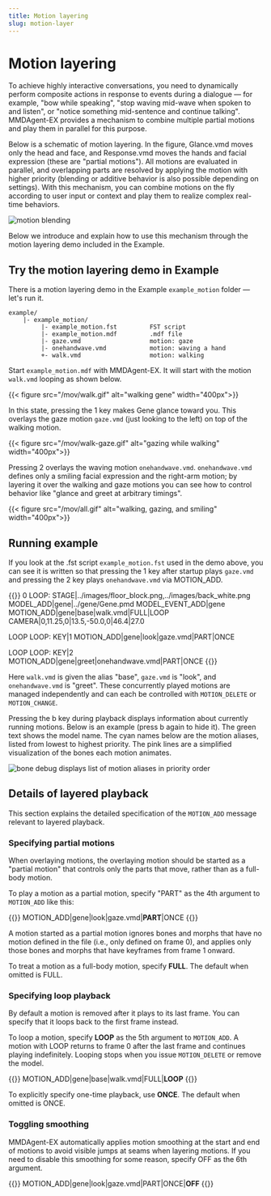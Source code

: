 ```yaml
---
title: Motion layering
slug: motion-layer
---
```

# Motion layering

To achieve highly interactive conversations, you need to dynamically perform composite actions in response to events during a dialogue — for example, "bow while speaking", "stop waving mid-wave when spoken to and listen", or "notice something mid-sentence and continue talking". MMDAgent-EX provides a mechanism to combine multiple partial motions and play them in parallel for this purpose.

Below is a schematic of motion layering. In the figure, Glance.vmd moves only the head and face, and Response.vmd moves the hands and facial expression (these are "partial motions"). All motions are evaluated in parallel, and overlapping parts are resolved by applying the motion with higher priority (blending or additive behavior is also possible depending on settings). With this mechanism, you can combine motions on the fly according to user input or context and play them to realize complex real-time behaviors.

![motion blending](/images/motion_blending.png)

Below we introduce and explain how to use this mechanism through the motion layering demo included in the Example.

## Try the motion layering demo in Example

There is a motion layering demo in the Example `example_motion` folder — let's run it.

    example/
        |- example_motion/
             |- example_motion.fst         FST script
             |- example_motion.mdf         .mdf file
             |- gaze.vmd                   motion: gaze
             |- onehandwave.vmd            motion: waving a hand
             +- walk.vmd                   motion: walking

Start `example_motion.mdf` with MMDAgent-EX. It will start with the motion `walk.vmd` looping as shown below.

{{< figure src="/mov/walk.gif" alt="walking gene" width="400px">}}

In this state, pressing the 1 key makes Gene glance toward you. This overlays the gaze motion `gaze.vmd` (just looking to the left) on top of the walking motion.

{{< figure src="/mov/walk-gaze.gif" alt="gazing while walking" width="400px">}}

Pressing 2 overlays the waving motion `onehandwave.vmd`. `onehandwave.vmd` defines only a smiling facial expression and the right-arm motion; by layering it over the walking and gaze motions you can see how to control behavior like "glance and greet at arbitrary timings".

{{< figure src="/mov/all.gif" alt="walking, gazing, and smiling" width="400px">}}

## Running example

If you look at the .fst script `example_motion.fst` used in the demo above, you can see it is written so that pressing the 1 key after startup plays `gaze.vmd` and pressing the 2 key plays `onehandwave.vmd` via MOTION_ADD.

{{<fst>}}
0 LOOP:
    <eps> STAGE|../images/floor_block.png,../images/back_white.png
    <eps> MODEL_ADD|gene|../gene/Gene.pmd
    MODEL_EVENT_ADD|gene  MOTION_ADD|gene|base|walk.vmd|FULL|LOOP
    <eps> CAMERA|0,11.25,0|13.5,-50.0,0|46.4|27.0

LOOP LOOP:
    KEY|1 MOTION_ADD|gene|look|gaze.vmd|PART|ONCE

LOOP LOOP:
    KEY|2 MOTION_ADD|gene|greet|onehandwave.vmd|PART|ONCE
{{</fst>}}

Here `walk.vmd` is given the alias "base", `gaze.vmd` is "look", and `onehandwave.vmd` is "greet". These concurrently played motions are managed independently and can each be controlled with `MOTION_DELETE` or `MOTION_CHANGE`.

Pressing the b key during playback displays information about currently running motions. Below is an example (press b again to hide it). The green text shows the model name. The cyan names below are the motion aliases, listed from lowest to highest priority. The pink lines are a simplified visualization of the bones each motion animates.

![bone debug displays list of motion aliases in priority order](/images/bone.png)

## Details of layered playback

This section explains the detailed specification of the `MOTION_ADD` message relevant to layered playback.

### Specifying partial motions

When overlaying motions, the overlaying motion should be started as a "partial motion" that controls only the parts that move, rather than as a full-body motion.

To play a motion as a partial motion, specify "PART" as the 4th argument to `MOTION_ADD` like this:

{{<message>}}
MOTION_ADD|gene|look|gaze.vmd|**PART**|ONCE
{{</message>}}

A motion started as a partial motion ignores bones and morphs that have no motion defined in the file (i.e., only defined on frame 0), and applies only those bones and morphs that have keyframes from frame 1 onward.

To treat a motion as a full-body motion, specify **FULL**. The default when omitted is FULL.

### Specifying loop playback

By default a motion is removed after it plays to its last frame. You can specify that it loops back to the first frame instead.

To loop a motion, specify **LOOP** as the 5th argument to `MOTION_ADD`. A motion with LOOP returns to frame 0 after the last frame and continues playing indefinitely. Looping stops when you issue `MOTION_DELETE` or remove the model.

{{<message>}}
MOTION_ADD|gene|base|walk.vmd|FULL|**LOOP**
{{</message>}}

To explicitly specify one-time playback, use **ONCE**. The default when omitted is ONCE.

### Toggling smoothing

MMDAgent-EX automatically applies motion smoothing at the start and end of motions to avoid visible jumps at seams when layering motions. If you need to disable this smoothing for some reason, specify OFF as the 6th argument.

{{<message>}}
MOTION_ADD|gene|look|gaze.vmd|PART|ONCE|**OFF**
{{</message>}}